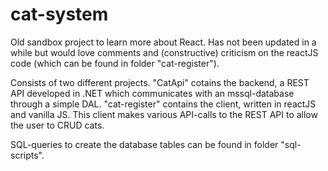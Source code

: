 # cat-system

Old sandbox project to learn more about React. Has not been updated in a while but would love comments and (constructive) criticism on the reactJS code (which can be found in folder "cat-register").

Consists of two different projects. "CatApi" cotains the backend, a REST API developed in .NET which communicates with an mssql-database through a simple DAL. "cat-register" contains the client, written in reactJS and vanilla JS. This client makes various API-calls to the REST API to allow the user to CRUD cats.

SQL-queries to create the database tables can be found in folder "sql-scripts".
